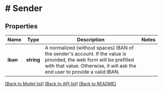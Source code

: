 # # Sender

## Properties

Name | Type | Description | Notes
------------ | ------------- | ------------- | -------------
**iban** | **string** | A normalized (without spaces) IBAN of the sender&#39;s account. If the value is provided, the web form will be prefilled with that value. Otherwise, it will ask the end user to provide a valid IBAN. |

[[Back to Model list]](../../README.md#models) [[Back to API list]](../../README.md#endpoints) [[Back to README]](../../README.md)
